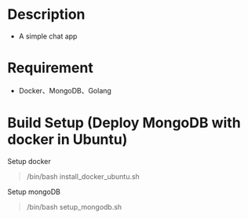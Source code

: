 # Description
- A simple chat app

# Requirement
- Docker、MongoDB、Golang

# Build Setup (Deploy MongoDB with docker in Ubuntu)
Setup docker
> /bin/bash install_docker_ubuntu.sh  

Setup mongoDB
> /bin/bash setup_mongodb.sh